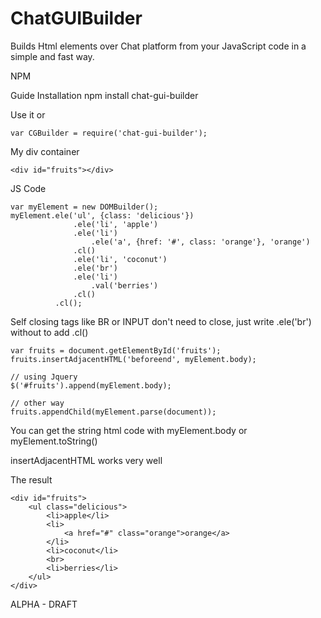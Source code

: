 # ChatGUIBuilder
Builds Html elements over Chat platform from your JavaScript code in a simple and fast way.

NPM <Github>

Guide
Installation
npm install chat-gui-builder

Use it
    <script type="text/javascript" src="node_modules/chat-gui-builder/chat-gui-builder.js"></script>
or

    var CGBuilder = require('chat-gui-builder');
My div container

    <div id="fruits"></div>
JS Code

    var myElement = new DOMBuilder();
    myElement.ele('ul', {class: 'delicious'})
                  .ele('li', 'apple')
                  .ele('li')
                      .ele('a', {href: '#', class: 'orange'}, 'orange')
                  .cl()
                  .ele('li', 'coconut')
                  .ele('br')
                  .ele('li')
                      .val('berries')
                  .cl()
              .cl();
Self closing tags like BR or INPUT don't need to close, just write .ele('br') without to add .cl()

    var fruits = document.getElementById('fruits');
    fruits.insertAdjacentHTML('beforeend', myElement.body);

    // using Jquery
    $('#fruits').append(myElement.body);

    // other way
    fruits.appendChild(myElement.parse(document));
You can get the string html code with myElement.body or myElement.toString()

insertAdjacentHTML works very well

The result

    <div id="fruits">
        <ul class="delicious">
            <li>apple</li>
            <li>
                <a href="#" class="orange">orange</a>
            </li>
            <li>coconut</li>
            <br>
            <li>berries</li>
        </ul>
    </div>

ALPHA - DRAFT
